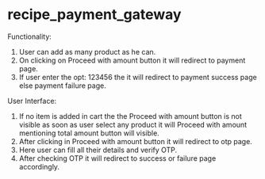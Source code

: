 # recipe_payment_gateway

Functionality: 
1. User can add as many product as he can.
2. On clicking on Proceed with amount button it will redirect to payment page.
3. If user enter the opt: 123456 the it will redirect to payment success page else payment failure page.

User Interface:
1. If no item is added in cart the the Proceed with amount button is not visible as soon as user select any product it will
Proceed with amount mentioning total amount button will visible.
2. After clicking in Proceed with amount button it will redirect to otp page.
3. Here user can fill all their details and verify OTP.
4. After checking OTP  it will redirect to success or failure page accordingly.
